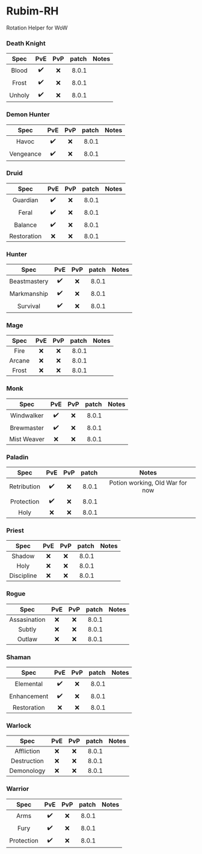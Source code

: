 # Rubim-RH
Rotation Helper for WoW


### Death Knight
Spec  | PvE | PvP | patch | Notes
:------: | :-----: | :---: | -----: | :------:
Blood    | :heavy_check_mark:    |  :x:   |  8.0.1 |   | 
Frost    | :heavy_check_mark:    |  :x:   |  8.0.1 |   | 
Unholy    | :heavy_check_mark:   | :x:   |   8.0.1  |   | 

### Demon Hunter
Spec  | PvE | PvP | patch | Notes
:------: | :-----: | :---: | -----: | :------:
Havoc    | :heavy_check_mark:    |  :x:   |  8.0.1 |   |  
Vengeance    | :heavy_check_mark:    |  :x:   |  8.0.1 |   | 

### Druid
Spec  | PvE | PvP | patch | Notes
:------: | :-----: | :---: | -----: | :------:
Guardian    | :heavy_check_mark:    |  :x:   |  8.0.1 |   | 
Feral    | :heavy_check_mark:    |  :x:   |  8.0.1 |   | 
Balance    | :heavy_check_mark:   | :x:   |   8.0.1  |   | 
Restoration    | :x:   | :x:   |   8.0.1  |   | 

### Hunter
Spec  | PvE | PvP | patch | Notes
:------: | :-----: | :---: | -----: | :------:
Beastmastery    | :heavy_check_mark:    |  :x:   |  8.0.1 |  | 
Markmanship    | :heavy_check_mark:    |  :x:   |  8.0.1 |   | 
Survival    | :heavy_check_mark:   | :x:   |   8.0.1  |   | 

### Mage
Spec  | PvE | PvP | patch | Notes
:------: | :-----: | :---: | -----: | :------:
Fire    | :x:    |  :x:   |  8.0.1 |  | 
Arcane    | :x:    |  :x:   |  8.0.1 |   | 
Frost    | :x:   | :x:   |   8.0.1  |   | 


### Monk
Spec  | PvE | PvP | patch | Notes
:------: | :-----: | :---: | -----: | :------:
Windwalker    | :heavy_check_mark:    |  :x:   |  8.0.1 |  | 
Brewmaster    | :heavy_check_mark:    |  :x:   |  8.0.1 |   | 
Mist Weaver    | :x:   | :x:   |   8.0.1  |   | 


### Paladin
Spec  | PvE | PvP | patch | Notes
:------: | :-----: | :---: | -----: | :------:
Retribution    | :heavy_check_mark:    |  :x:   |  8.0.1 | Potion working, Old War for now | 
Protection    | :heavy_check_mark:    |  :x:   |  8.0.1 |   | 
Holy    | :x:   | :x:   |   8.0.1  |   | 


### Priest
Spec  | PvE | PvP | patch | Notes
:------: | :-----: | :---: | -----: | :------:
Shadow    | :x:    |  :x:   |  8.0.1 |  | 
Holy    | :x:    |  :x:   |  8.0.1 |   | 
Discipline    | :x:   | :x:   |   8.0.1  |   | 


### Rogue
Spec  | PvE | PvP | patch | Notes
:------: | :-----: | :---: | -----: | :------:
Assasination    | :x:    |  :x:   |  8.0.1 |  | 
Subtly    | :x:    |  :x:   |  8.0.1 |   | 
Outlaw    | :x:   | :x:   |   8.0.1  |   | 


### Shaman
Spec  | PvE | PvP | patch | Notes
:------: | :-----: | :---: | -----: | :------:
Elemental    | :heavy_check_mark:    |  :x:   |  8.0.1 |  | 
Enhancement    | :heavy_check_mark:    |  :x:   |  8.0.1 |   | 
Restoration    | :x:   | :x:   |   8.0.1  |   | 


### Warlock
Spec  | PvE | PvP | patch | Notes
:------: | :-----: | :---: | -----: | :------:
Affliction    | :x:    |  :x:   |  8.0.1 |  | 
Destruction    | :x:    |  :x:   |  8.0.1 |   | 
Demonology    | :x:   | :x:   |   8.0.1  |   | 


### Warrior
Spec  | PvE | PvP | patch | Notes
:------: | :-----: | :---: | -----: | :------:
Arms    | :heavy_check_mark:    |  :x:   |  8.0.1 |  | 
Fury    | :heavy_check_mark:    |  :x:   |  8.0.1 |   | 
Protection    | :heavy_check_mark:   | :x:   |   8.0.1  |   | 
